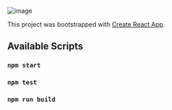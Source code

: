 ![image](https://github.com/vtonu/material_ui_box/assets/56773210/2e7afb44-94b7-444b-b173-8d7420d71d5b)

This project was bootstrapped with [Create React App](https://github.com/facebook/create-react-app).

## Available Scripts

### `npm start`

### `npm test`

### `npm run build`
